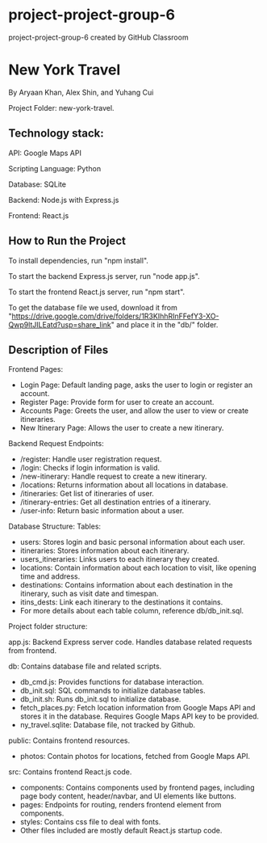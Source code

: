 # project-project-group-6
project-project-group-6 created by GitHub Classroom

# New York Travel
By Aryaan Khan, Alex Shin, and Yuhang Cui

Project Folder: new-york-travel.

## Technology stack:

API: Google Maps API

Scripting Language: Python

Database: SQLite

Backend: Node.js with Express.js

Frontend: React.js

## How to Run the Project
To install dependencies, run "npm install".

To start the backend Express.js server, run "node app.js".

To start the frontend React.js server, run "npm start".

To get the database file we used, download it from "https://drive.google.com/drive/folders/1R3KIhhRInFFefY3-XO-Qwp9ltJILEatd?usp=share_link" and place it in the "db/" folder.

## Description of Files

Frontend Pages:
- Login Page: Default landing page, asks the user to login or register an account.
- Register Page: Provide form for user to create an account.
- Accounts Page: Greets the user, and allow the user to view or create itineraries.
- New Itinerary Page: Allows the user to create a new itinerary. 

Backend Request Endpoints:
- /register: Handle user registration request. 
- /login: Checks if login information is valid. 
- /new-itinerary: Handle request to create a new itinerary. 
- /locations: Returns information about all locations in database. 
- /itineraries: Get list of itineraries of user. 
- /itinerary-entries: Get all destination entries of a itinerary.
- /user-info: Return basic information about a user.

Database Structure:
Tables:
- users: Stores login and basic personal information about each user. 
- itineraries: Stores information about each itinerary. 
- users_itineraries: Links users to each itinerary they created. 
- locations: Contain information about each location to visit, like opening time and address. 
- destinations: Contains information about each destination in the itinerary, such as visit date and timespan. 
- itins_dests: Link each itinerary to the destinations it contains. 
- For more details about each table column, reference db/db_init.sql.

Project folder structure:

app.js: Backend Express server code. Handles database related requests from frontend.

db: Contains database file and related scripts.
- db_cmd.js: Provides functions for database interaction.
- db_init.sql: SQL commands to initialize database tables.
- db_init.sh: Runs db_init.sql to initialize database. 
- fetch_places.py: Fetch location information from Google Maps API and stores it in the database. Requires Google Maps API key to be provided.
- ny_travel.sqlite: Database file, not tracked by Github.

public: Contains frontend resources.
- photos: Contain photos for locations, fetched from Google Maps API.

src: Contains frontend React.js code.
- components: Contains components used by frontend pages, including page body content, header/navbar, and UI elements like buttons.
- pages: Endpoints for routing, renders frontend element from components. 
- styles: Contains css file to deal with fonts.
- Other files included are mostly default React.js startup code.
